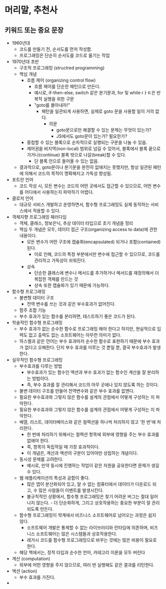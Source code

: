 # 머리말, 추천사
## 키워드 또는 중요 문장
- 1960년대
    - 코드를 만들기 전, 순서도를 먼저 작성함.
    - 프로그래밍은 단순히 순서도를 코드로 옮기는 작업
- 1970년대 초반
    - 구조적 프로그래밍 (structred programming)
    - 핵심 개념
        - 흐름 제어 (organizing control flow)
            - 흐름 제어를 단순한 패턴으로 만든다.
            - 예시로, if-then-else, switch 같은 분기문과, for 및 while rㅏㅌ은 반복적 실행을 위한 구문
            - "goto를 몰아내자!"
                - 패턴을 일관되게 사용하면, 실제로 goto 문을 사용할 일이 거의 없다.
                    - 의문
                        - goto문으로만 해결할 수 있는 문제는 무엇이 있는가? 
                        - JS에서도 goto문이 있는가? 필요한가?
        - 중첩할 수 있는 블록으로 순차적으로 실행되는 구문을 나눌 수 있음.
        - 제어권을 비지역(non-local) 범위로 넘길 수 있어서, 블록에서 블록 끝으로 가거나(continue) 블록 밖으로 나갈(break)할 수 있다.
            - 단 블록 안으로 들어올 수 있는 없음.
    - 결과적으로, goto문이나 분기문을 완전히 없애지는 못했지만, 항상 일관된 패턴에 의해서 코드의 목적이 명확해지고 가독성 향상됨.
- 포트란 언어
    - 코드 작성 시, 모든 변수는 코드의 어떤 곳에서도 접근할 수 있으므로, 어떤 변수를 어디에서 사용하는지 파악하기 어렵다.
- 클로저 언어
    -  대규모 서비스 개발하고 운영하면서, 함수형 프로그래밍도 실제 동작하는 서비스에서 적용할 수 있다.
- 객체지향 프로그래밍 패러다임
    - 객체, 클래스, 정보은닉, 추상 데이터 타입으로 초기 개념을 정리
    - 핵심 두 개념은 모두, 데이터 접근 구조(organizing access to data)에 관한 내용이다.
        - 모든 변수가 어떤 구조에 캡슐화(encapsulated) 되거나 포함(contained) 된다.
            - 이로 인해, 코드의 특정 부분에서만 변수에 접근할 수 있으므로, 코드를 관리하고 가독성이 쉬워진다.
        - 상속
            - 단순한 클래스에 변수나 메서드를 추가하거나 메서드를 재정의해서 더 복잡한 객체를 만드는 것
            - 상속 또한 캡슐화가 있기 때문에 가능하다.
- 함수형 프로그래밍
    - 불변형 데이터 구조
        - 전역 변수를 쓰는 것과 같은 부수효과가 없어진다.
    - 함주 조합 기능
    - 부수 효과가 있는 함수를 분리하면, 테스트하기 좋은 코드가 된다.
- 학술적인 함수형 프로그래밍
    - 부수 효과가 없는 순수한 함수로 프로그래밍 해야 한다고 하지만, 현실적으로 입력도 없고 출력도 없는 소프트웨어는 아무런 의미가 없다.
    - 하스켈과 같은 언어는 부수 효과마저 순수한 함수로 표현하기 때문에 부수 효과가 없다고 오해한다. 단지 부수 효과를 미루는 것 뿐일 뿐, 결국 부수효과가 발생한다.
- 실무적인 함수형 프로그래밍
    - 부수효과를 다루는 방법
        - 부수효과가 있는 함수인 액션과 부수 효과가 없는 함수인 계산을 잘 분리하는 방법이다. 
        - 즉, 부수 효과를 잘 관리해서 코드의 아무 곳에나 있지 않도록 하는 것이다.
    - 불변 데이터 구조를 만들어 전역변수와 같은 부수 효과를 없앤다. 
    - 필요한 부수효과와 그렇지 않은 함수를 설계의 관점에서 어떻게 구성하는 지 파악한다.
    - 필요한 부수효과와 그렇지 않은 함수를 설계의 관점에서 어떻게 구성하는 지 파악한다.
    - 배열, 리스트, 데이터베이스와 같은 컬렉션을 하나씩 처리하지 않고 '한 번'에 처리한다.
        - 한 번에 처리하기 위해서는 컬렉션 항목에 외부에 영향을 주는 부수 효과를 없애야 한다.
        - 즉, 항목이 독립적일 때 가장 효과적이다.
        - 이 개념은, 계산과 액션의 구분이 있어야만 성립하는 개념이다.
    - 동시성 문제를 고려한다.
        - 예시로, 만약 동시에 진행하는 작업이 같은 자원을 공유한다면 문제가 생길 수 있다. 
    - 웹 애플리케이션의 특성과 궁합이 좋다.
        - 많은 앱이 분산화되어 있고, 알 수 없는 컴퓨터에서 데이터가 다운로드 되고, 수 많은 사람들이 이벤트를 발생시킨다.
        - 불규칙적인 상황에서, 함수형 프로그래밍은 찾기 어려운 버그는 절대 일어나지 않는다.
              - 더 단순화하게, 그리고 상호작용하는 중요한 부분이 잘 관리되도록 만든다.
    - 함수형 프로그래밍이 학계에서 비즈니스 소프트웨어로 넘어오는 과정은 쉽지 않다.
        - 소프트웨어 개발은 통제할 수 없는 라이브러리와 런타임에 의존하며, 비즈니스 소프트웨어는 많은 시스템들과 상호작용한다. 
        - 레거시 코드를 함수형 프로그래밍으로 바꾸는 것에는 많은 비용이 필요로 한다.
    - 해당 책에서는, 정적 타입과 순수한 언어, 카테고리 이론을 모두 버린다
- 계산 (computation)
    - 외부에 어떤 영향을 주지 않으므로, 여러 번 실행해도 같은 결과를 리턴한다.
- 액션 (action)
    - 부수 효과를 가진다.
- 
    